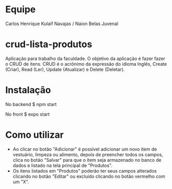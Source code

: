 # Equipe 
Carlos Henrique Kulaif Navajas / 
Naion Belas Juvenal 

# crud-lista-produtos
Aplicação para trabalho da faculdade.
O objetivo da aplicação é fazer fazer o CRUD de itens.
CRUD é o acrônimo da expressão do idioma Inglês, Create (Criar), Read (Ler), Update (Atualizar) e Delete (Deletar).

# Instalação
No backend 
$ npm start

No front 
$ expo start

# Como utilizar

- Ao clicar no botão "Adicionar" é possível adicionar um novo item de vestuário, limpeza ou alimento, 
depois de preencher todos os campos, clica no botão "Salvar" para que o item seja armazenado no banco de dados e listado na tela principal de "Produtos".
- Os itens listados em "Produtos" poderão ter seus campos alterados clicando no botão "Editar" ou excluído clicando no botão vermelho com um "X".
